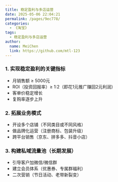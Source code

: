 ```yaml
---
title: 稳定盈利与多店运营
date: 2025-05-06 22:04:21
permalink: /pages/9ec778/
categories:
  - 《淘宝》
tags:
  - 稳定盈利与多店运营
author: 
  name: MeiChen
  link: https://github.com/mtl-123
---
```

### 1. 实现稳定盈利的关键指标

- 月销售额 ≥ 5000元
- ROI（投资回报率）≥ 1:2（即花1元推广赚回2元利润）
- 客单价稳定增长
- 复购率逐步上升

### 2. 拓展业务模式

- 开设多个店铺（不同类目或不同风格）
- 做品牌化运营（注册商标、包装升级）
- 跨平台销售（京东、拼多多、抖音小店）

### 3. 构建私域流量池（长期发展）

- 引导客户加微信/微信群
- 建立会员体系（优惠券、专属群福利）
- 二次营销（节日活动、老带新裂变）
